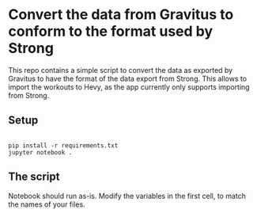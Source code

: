 # Convert the data from Gravitus to conform to the format used by Strong

This repo contains a simple script to convert the data as exported by Gravitus to have the format of the data export from Strong. This allows to import the workouts to Hevy, as the app currently only supports importing from Strong. 

## Setup
```shell

pip install -r requirements.txt
jupyter notebook .

```

## The script
Notebook should run as-is. Modify the variables in the first cell, to match the names of your files.
